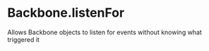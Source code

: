 Backbone.listenFor
==================

Allows Backbone objects to listen for events without knowing what triggered it